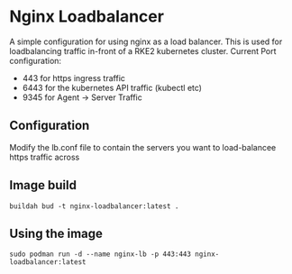 # Nginx Loadbalancer

A simple configuration for using nginx as a load balancer.
This is used for loadbalancing traffic in-front of a RKE2 kubernetes cluster.
Current Port configuration:
* 443 for https ingress traffic
* 6443 for the kubernetes API traffic (kubectl etc)
* 9345 for Agent -> Server Traffic

## Configuration
Modify the lb.conf file to contain the servers you want to load-balancee https traffic across

## Image build
```
buildah bud -t nginx-loadbalancer:latest .
```

## Using the image
```
sudo podman run -d --name nginx-lb -p 443:443 nginx-loadbalancer:latest
```